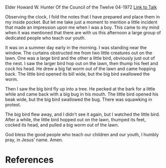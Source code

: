 Elder Howard W. Hunter
Of the Council of the Twelve
04-1972
[Link to Talk](https://www.churchofjesuschrist.org/study/general-conference/1972/04/a-teacher?lang=eng)

Observing the clock, I fold the notes that I have prepared and place them in my inside pocket. But let me take just a moment to mention a little incident that made an impression upon me when I was a boy. This came to my mind when it was mentioned that there are with us this afternoon a large group of dedicated people who teach our youth.

It was on a summer day early in the morning. I was standing near the window. The curtains obstructed me from two little creatures out on the lawn. One was a large bird and the other a little bird, obviously just out of the nest. I saw the larger bird hop out on the lawn, then thump his feet and cock his head. He drew a big fat worm out of the lawn and came hopping back. The little bird opened its bill wide, but the big bird swallowed the worm.

Then I saw the big bird fly up into a tree. He pecked at the bark for a little while and came back with a big bug in his mouth. The little bird opened his beak wide, but the big bird swallowed the bug. There was squawking in protest.

The big bird flew away, and I didn’t see it again, but I watched the little bird. After a while, the little bird hopped out on the lawn, thumped its feet, cocked its head, and pulled a big worm out of the lawn.

God bless the good people who teach our children and our youth, I humbly pray, in Jesus’ name. Amen.

# References
